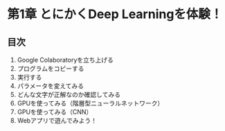 # 第1章 とにかくDeep Learningを体験！

## 目次

1. Google Colaboratoryを立ち上げる
1. プログラムをコピーする
1. 実行する
1. パラメータを変えてみる
1. どんな文字が正解なのか確認してみる
1. GPUを使ってみる（階層型ニューラルネットワーク）
1. GPUを使ってみる（CNN）
1. Webアプリで遊んでみよう！